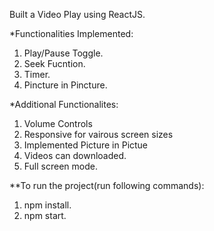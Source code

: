 Built a Video Play using ReactJS.

\*Functionalities Implemented:

1. Play/Pause Toggle.
2. Seek Fucntion.
3. Timer.
4. Pincture in Pincture.

\*Additional Functionalites:

1. Volume Controls
2. Responsive for vairous screen sizes
3. Implemented Picture in Pictue
4. Videos can downloaded.
5. Full screen mode.

\*\*To run the project(run following commands):

1. npm install.
2. npm start.
